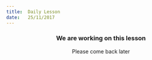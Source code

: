 ```yaml
---
title:  Daily Lesson
date:   25/11/2017
---
```


### <center>We are working on this lesson</center>
<center>Please come back later</center>